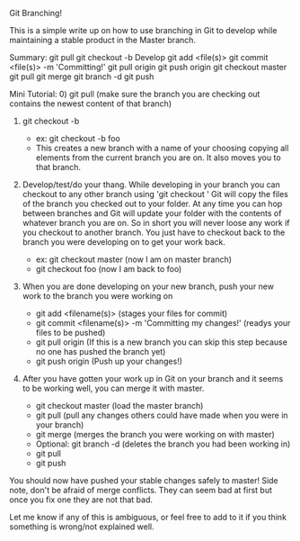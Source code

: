 Git Branching!

This is a simple write up on how to use branching in Git to develop while maintaining a stable product in the Master branch.

Summary:
git pull
git checkout -b <branch name>
Develop
git add <file(s)>
git commit <file(s)> -m 'Committing!'
git pull origin <branch name>
git push origin <branch name>
git checkout master
git pull
git merge <branch name>
git branch -d <branch name>
git push


Mini Tutorial:
0) git pull (make sure the branch you are checking out contains the newest content of that branch)
1) git checkout -b <your branch name>
    - ex: git checkout -b foo
    - This creates a new branch with a name of your choosing copying all elements from the current branch you are on. It also moves you to that branch.

2) Develop/test/do your thang. While developing in your branch you can checkout to any other branch using 'git checkout <branch name>' Git will copy the files of the branch you checked out to your folder. At any time you can hop between branches and Git will update your folder with the contents of whatever branch you are on. So in short you will never loose any work if you checkout to another branch. You just have to checkout back to the branch you were developing on to get your work back. 
    - ex: git checkout master (now I am on master branch)
    - git checkout foo (now I am back to foo)

3) When you are done developing on your new branch, push your new work to the branch you were working on
    - git add <filename(s)> (stages your files for commit)
    - git commit <filename(s)> -m 'Committing my changes!' (readys your files to be pushed)
    - git pull origin <branch name> (If this is a new branch you can skip this step because no one has pushed the branch yet)
    - git push origin <branch name> (Push up your changes!)

4) After you have gotten your work up in Git on your branch and it seems to be working well, you can merge it with master.
    - git checkout master (load the master branch)
    - git pull (pull any changes others could have made when you were in your branch)
    - git merge <branch name> (merges the branch you were working on with master)
    - Optional: git branch -d <branch name> (deletes the branch you had been working in)
    - git pull
    - git push

You should now have pushed your stable changes safely to master! Side note, don't be afraid of merge conflicts. They can seem bad at first but once you fix one they are not that bad.

Let me know if any of this is ambiguous, or feel free to add to it if you think something is wrong/not explained well.

